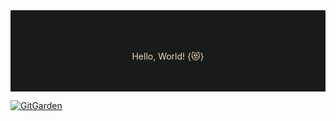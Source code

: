 <div style="background: #191a1a; color: #EBDBB2">
    <br>
    <br>
    <br>
    <p align="center">Hello, World! {😻}</p>
    <br>
    <br>
</div>

[![GitGarden](https://gitgarden.marshallku.dev/?user_name=markpanado&year=2024)](https://github.com/marshallku/gitgarden)
